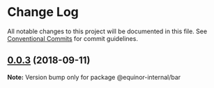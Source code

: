 # Change Log

All notable changes to this project will be documented in this file.
See [Conventional Commits](https://conventionalcommits.org) for commit guidelines.

<a name="0.0.3"></a>
## [0.0.3](https://github.com/batfink/equinor-react-components-dry-run/compare/@equinor-internal/bar@0.0.2...@equinor-internal/bar@0.0.3) (2018-09-11)

**Note:** Version bump only for package @equinor-internal/bar
